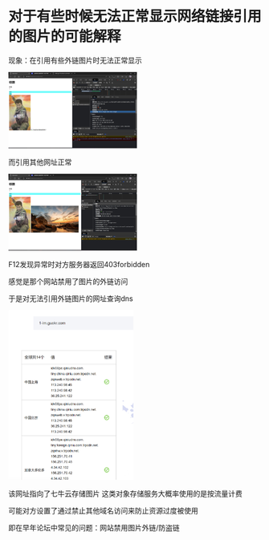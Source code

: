 # 对于有些时候无法正常显示网络链接引用的图片的可能解释

现象：在引用有些外链图片时无法正常显示

<img src="image-20230107095637547.jpg" alt="image-20230107095637547" style="zoom:25%;" />

而引用其他网址正常

<img src="image-20230107095805361.jpg" alt="image-20230107095805361" style="zoom:25%;" />

F12发现异常时对方服务器返回403forbidden

感觉是那个网站禁用了图片的外链访问

于是对无法引用外链图片的网址查询dns

<img src="image-20230107100327250.png" alt="image-20230107100327250" style="zoom: 33%;" />

该网址指向了七牛云存储图片 这类对象存储服务大概率使用的是按流量计费

可能对方设置了通过禁止其他域名访问来防止资源过度被使用

即在早年论坛中常见的问题：网站禁用图片外链/防盗链

